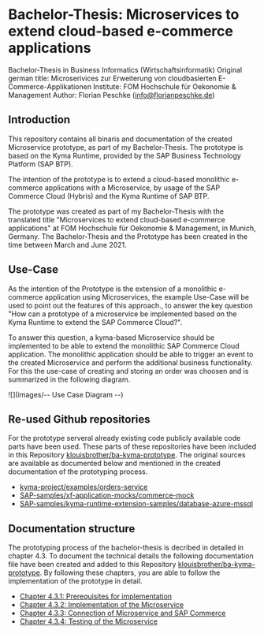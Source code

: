 # Bachelor-Thesis: Microservices to extend cloud-based e-commerce applications

Bachelor-Thesis in Business Informatics (Wirtschaftsinformatik) 
Original german title: Microserivices zur Erweiterung von cloudbasierten E-Commerce-Applikationen
Institute: FOM Hochschule für Oekonomie & Management
Author: Florian Peschke (info@florianpeschke.de)

## Introduction

This repository contains all binaris and documentation of the created Microservice prototype, as part of my Bachelor-Thesis. The prototype is based on the Kyma Runtime, provided by the SAP Business Technology Platform (SAP BTP). 

The intention of the prototype is to extend a cloud-based monolithic e-commerce applications with a Microservice, by usage of the SAP Commerce Cloud (Hybris) and the Kyma Runtime of SAP BTP.

The prototype was created as part of my Bachelor-Thesis with the translated title "Microservices to extend cloud-based e-commerce applications" at FOM Hochschule für Oekonomie & Management, in Munich, Germany. The Bachelor-Thesis and the Prototype has been created in the time between March and June 2021.

## Use-Case

As the intention of the Prototype is the extension of a monolithic e-commerce application using Microservices, the example Use-Case will be used to point out the features of this approach., to answer the key question "How can a prototype of a microservice be implemented based on the Kyma Runtime to extend the SAP Commerce Cloud?".

To answer this question, a kyma-based Microservice should be implemented to be able to extend the monolithic SAP Commerce Cloud application. The monolithic application should be able to trigger an event to the created Microservice and perform the additional business functionality. For this the use-case of creating and storing an order was choosen and is summarized in the following diagram. 

![](images/-- Use Case Diagram --)


## Re-used Github repositories

For the prototype serveral already existing code publicly available code parts have been used. These parts of these repositories have been included in this Repository [klouisbrother/ba-kyma-prototype](https://github.com/klouisbrother/ba-kyma-prototype). The original sources are available as documented below and mentioned in the created documentation of the prototyping process.

* [kyma-project/examples/orders-service](https://github.com/kyma-project/examples/tree/main/orders-service)
* [SAP-samples/xf-application-mocks/commerce-mock](https://github.com/SAP-samples/xf-application-mocks/tree/master/commerce-mock)
* [SAP-samples/kyma-runtime-extension-samples/database-azure-mssql](https://github.com/SAP-samples/kyma-runtime-extension-samples/tree/master/database-azure-mssql)


## Documentation structure

The prototyping process of the bachelor-thesis is decribed in detailed in chapter 4.3. To document the technical details the following documentation file have been created and added to this Repository [klouisbrother/ba-kyma-prototype](https://github.com/klouisbrother/ba-kyma-prototype). By following these chapters, you are able to follow the implementation of the prototype in detail.

* [Chapter 4.3.1: Prerequisites for implementation](https://github.com/klouisbrother/ba-kyma-prototype/blob/main/documentation/4.3.1_prerequisites.md) 
* [Chapter 4.3.2: Implementation of the Microservice](https://github.com/klouisbrother/ba-kyma-prototype/blob/main/documentation/4.3.2_implementation.md) 
* [Chapter 4.3.3: Connection of Microservice and SAP Commerce](https://github.com/klouisbrother/ba-kyma-prototype/blob/main/documentation/4.3.3_connection.md) 
* [Chapter 4.3.4: Testing of the Microservice](https://github.com/klouisbrother/ba-kyma-prototype/blob/main/documentation/4.3.4_testing.md) 